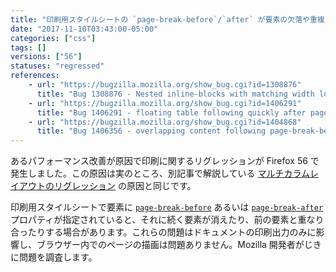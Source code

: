 ```yaml
---
title: "印刷用スタイルシートの `page-break-before`/`after` が要素の欠落や重複につながる場合があります"
date: "2017-11-10T03:43:00-05:00"
categories: ["css"]
tags: []
versions: ["56"]
statuses: "regressed"
references:
    - url: "https://bugzilla.mozilla.org/show_bug.cgi?id=1308876"
      title: "Bug 1308876 - Nested inline-blocks with matching width locks up browser due to O(2^depth) reflow performance"
    - url: "https://bugzilla.mozilla.org/show_bug.cgi?id=1406291"
      title: "Bug 1406291 - floating table following quickly after page-break-after style is not printed"
    - url: "https://bugzilla.mozilla.org/show_bug.cgi?id=1404868"
      title: "Bug 1406356 - overlapping content following page-break-before in Firefox 56"
---
```

あるパフォーマンス改善が原因で印刷に関するリグレッションが Firefox 56 で発生しました。この原因は実のところ、別記事で解説している [マルチカラムレイアウトのリグレッション](https://www.fxsitecompat.com/ja/docs/2017/certain-multi-column-layouts-may-balance-unevenly-or-lack-elements-randomly/) の原因と同じです。

印刷用スタイルシートで要素に [`page-break-before`](https://developer.mozilla.org/ja/docs/Web/CSS/page-break-before) あるいは [`page-break-after`](https://developer.mozilla.org/ja/docs/Web/CSS/page-break-after) プロパティが指定されていると、それに続く要素が消えたり、前の要素と重なり合ったりする場合があります。これらの問題はドキュメントの印刷出力のみに影響し、ブラウザー内でのページの描画は問題ありません。Mozilla 開発者がじきに問題を調査します。
